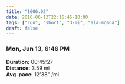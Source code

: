 ```yaml
---
title: "1606.02"
date: 2016-06-13T22:16:45-10:00
tags: ["run", "short", "3-mi", "ala-moana"]
draft: false
---
```


### Mon, Jun 13, 6:46 PM

**Duration:** 00:45:27  
**Distance:** 3.59 mi  
**Avg. pace:** 12'38" /mi